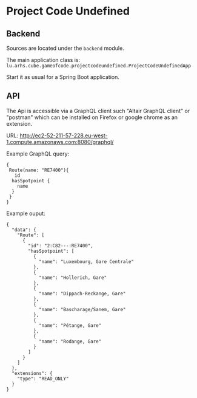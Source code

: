 # Project Code Undefined

## Backend

Sources are located under the `backend` module.

The main application class is:
`lu.arhs.cube.gameofcode.projectcodeundefined.ProjectCodeUndefinedApp`

Start it as usual for a Spring Boot application.

## API

The Api is accessible via a GraphQL client such "Altair GraphQL client" or "postman" which can be installed on Firefox or google chrome as an extension.

URL: http://ec2-52-211-57-228.eu-west-1.compute.amazonaws.com:8080/graphql/

Example GraphQL query:

```
{
 Route(name: "RE7400"){
   id
  hasSpotpoint {
    name
  }
 }
}
```

Example ouput:
```
{
  "data": {
    "Route": [
      {
        "id": "2:C82---:RE7400",
        "hasSpotpoint": [
          {
            "name": "Luxembourg, Gare Centrale"
          },
          {
            "name": "Hollerich, Gare"
          },
          {
            "name": "Dippach-Reckange, Gare"
          },
          {
            "name": "Bascharage/Sanem, Gare"
          },
          {
            "name": "Pétange, Gare"
          },
          {
            "name": "Rodange, Gare"
          }
        ]
      }
    ]
  },
  "extensions": {
    "type": "READ_ONLY"
  }
}
```
